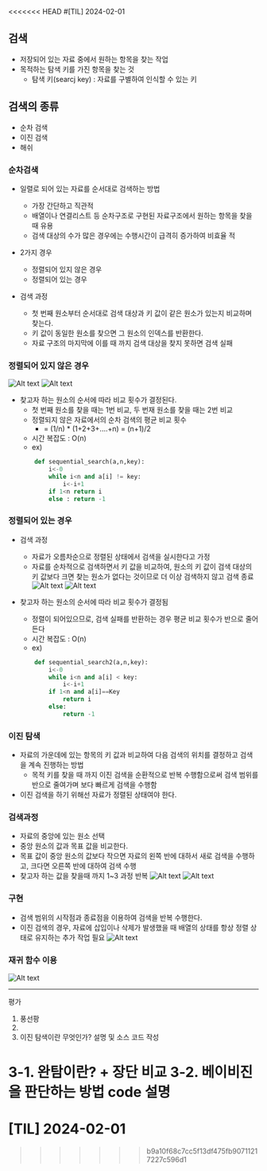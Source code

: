 <<<<<<< HEAD
#[TIL] 2024-02-01
## 검색
- 저장되어 있는 자료 중에서 원하는 항목을 찾는 작업
- 목적하는 탐색 키를 가진 항목을 찾는 것
    - 탐색 키(searcj key) : 자료를 구별하여 인식할 수 있는 키
## 검색의 종류
- 순차 검색
- 이진 검색
- 해쉬

### 순차검색
- 일렬로 되어 있는 자료를 순서대로 검색하는 방법
    - 가장 간단하고 직관적
    - 배열이나 연결리스트 등 순차구조로 구현된 자료구조에서 원하는 항목을 찾을때 유용
    - 검색 대상의 수가 많은 경우에는 수행시간이 급격히 증가하여 비효율 적

- 2가지 경우
    - 정렬되어 있지 않은 경우
    - 정렬되어 있는 경우
- 검색 과정
    - 첫 번째 원소부터 순서대로 검색 대상과 키 값이 같은 원소가 있는지 비교하며 찾는다.
    - 키 값이 동일한 원소를 찾으면 그 원소의 인덱스를 반환한다.
    - 자료 구조의 마지막에 이를 때 까지 검색 대상을 찾지 못하면 검색 실패

### 정렬되어 있지 않은 경우
![Alt text](image-2.png)
![Alt text](image-3.png)

- 찾고자 하는 원소의 순서에 따라 비교 횟수가 결정된다.
    - 첫 번째 원소를 찾을 때는 1번 비교, 두 번재 원소를 찾을 때는 2번 비교
    - 정렬되지 않은 자료에서의 순차 검색의 평균 비교 횟수
        - = (1/n) * (1+2+3+....+n) = (n+1)/2
    - 시간 복잡도 : O(n)
    - ex)
    ```python
        def sequential_search(a,n,key):
            i<-0
            while i<n and a[i] != key:
                i<-i+1
            if 1<n return i
            else : return -1
    ```
### 정렬되어 있는 경우
- 검색 과정
    - 자료가 오름차순으로 정렬된 상태에서 검색을 실시한다고 가정
    - 자료를 순차적으로 검색하면서 키 값을 비교하여, 원소의 키 값이 검색 대상의 키 값보다 크면 찾는 원소가 없다는 것이므로 더 이상 검색하지 않고 검색 종료
![Alt text](image-4.png)
![Alt text](image-5.png)

- 찾고자 하는 원소의 순서에 따라 비교 횟수가 결정됨
    - 정렬이 되어있으므로, 검색 실패를 반환하는 경우 평균 비교 횟수가 반으로 줄어든다
    - 시간 복잡도 : O(n)
    - ex)
    ```python
        def sequential_search2(a,n,key):
            i<-0
            while i<n and a[i] < key:
                i<-i+1
            if 1<n and a[i]==Key
                return i
            else:
                return -1
    ```

### 이진 탐색
- 자료의 가운데에 있는 항목의 키 값과 비교하여 다음 검색의 위치를 결정하고 검색을 계속 진행하는 방법
    - 목적 키를 찾을 때 까지 이진 검색을 순환적으로 반복 수행함으로써 검색 범위를 반으로 줄여가며 보다 빠르게 검색을 수행함
- 이진 검색을 하기 위해선 자료가 정렬된 상태여야 한다.

### 검색과정
- 자료의 중앙에 있는 원소 선택
- 중앙 원소의 값과 목표 값을 비교한다.
- 목표 값이 중앙 원소의 값보다 작으면 자료의 왼쪽 반에 대하서 새로 검색을 수행하고, 크다면 오른쪽 반에 대하여 검색 수행
- 찾고자 하는 값을 찾을때 까지 1~3 과정 반복
![Alt text](image-6.png)
![Alt text](image-7.png)

### 구현
- 검색 범위의 시작점과 종료점을 이용하여 검색을 반복 수행한다.
- 이진 검색의 경우, 자료에 삽입이나 삭제가 발생했을 때 배열의 상태를 항상 정렬 상태로 유지하는 추가 작업 필요
![Alt text](image-8.png)

### 재귀 함수 이용
![Alt text](image-9.png)

-------------------------------------------------------------------------------------------

평가
1. 풍선팡
2. 
3. 이진 탐색이란 무엇인가? 설명 및 소스 코드 작성

3-1. 완탐이란? + 장단 비교
3-2. 베이비진을 판단하는 방법 code 설명
=======
# [TIL] 2024-02-01
>>>>>>> b9a10f68c7cc5f13df475fb90711217227c596d1
